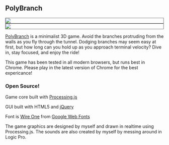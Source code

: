 ## PolyBranch

<img src="http://3kh0.github.io/polybranch/img/pic1.png" style="border: 1px solid #646464; display: block; margin: 0px auto;">

<img src="http://3kh0.github.io/polybranch/img/pic2.png" style="border: 1px solid #646464; display: block; margin: 0px auto;">

<a href="http://3kh0.github.io/polybranch">PolyBranch</a> is a minimalist 3D game. Avoid the branches protruding from the walls as you fly through the tunnel. Dodging branches may seem easy at first, but how long can you hold up as you approach terminal velocity? Dive in, stay focused, and enjoy the ride!

This game has been tested in all modern browsers, but runs best in Chrome. Please play in the latest version of Chrome for the best expericance!

### Open Source!

Game core built with [Processing.js](http://processingjs.org/)

GUI built with HTML5 and [jQuery](http://jquery.com)

Font is [Wire One](http://www.google.com/webfonts/specimen/Wire+One) from [Google Web Fonts](http://www.google.com/webfonts)


The game graphics are designed by myself and drawn in realtime using Processing.js. The sounds are also created by myself by messing around in Logic Pro.
